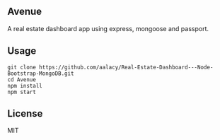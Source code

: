## Avenue

A real estate dashboard app using express, mongoose and passport.

## Usage

    git clone https://github.com/aalacy/Real-Estate-Dashboard---Node-Bootstrap-MongoDB.git
    cd Avenue
    npm install
    npm start

## License

MIT
